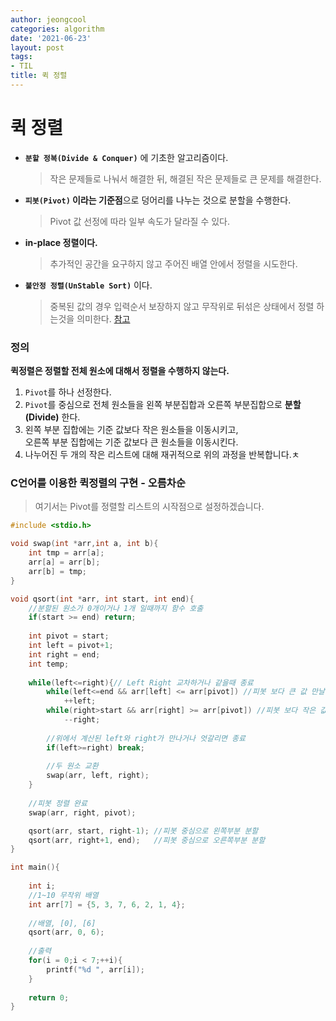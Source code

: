```yaml
---
author: jeongcool
categories: algorithm
date: '2021-06-23'
layout: post
tags:
- TIL
title: 퀵 정렬
---
```


# 퀵 정렬
- **`분할 정복(Divide & Conquer)`** 에 기초한 알고리즘이다.
  > 작은 문제들로 나눠서 해결한 뒤, 해결된 작은 문제들로 큰 문제를 해결한다.

- **`피봇(Pivot)` 이라는 기준점**으로 덩어리를 나누는 것으로 분할을 수행한다.
  > Pivot 값 선정에 따라 일부 속도가 달라질 수 있다.

- **in-place 정렬이다.**
  >추가적인 공간을 요구하지 않고 주어진 배열 안에서 정렬을 시도한다.

- **`불안정 정렬(UnStable Sort)`** 이다.  
  > 중복된 값의 경우 입력순서 보장하지 않고 무작위로 뒤섞은 상태에서 정렬 하는것을 의미한다. [참고](https://3.ly/a9PWw)

### 정의
**퀵정렬은 정렬할 전체 원소에 대해서 정렬을 수행하지 않는다.**  
1. `Pivot`를 하나 선정한다.
2. `Pivot`를 중심으로 전체 원소들을 왼쪽 부분집합과 오른쪽 부분집합으로 **분할(Divide)** 한다.
3. 왼쪽 부분 집합에는 기준 값보다 작은 원소들을 이동시키고,  
   오른쪽 부분 집합에는 기준 값보다 큰 원소들을 이동시킨다.
4. 나누어진 두 개의 작은 리스트에 대해 재귀적으로 위의 과정을 반복합니다.ㅊ


### C언어를 이용한 퀵정렬의 구현 - 오름차순
> 여기서는 Pivot를 정렬할 리스트의 시작점으로 설정하겠습니다.
```C
#include <stdio.h>

void swap(int *arr,int a, int b){
    int tmp = arr[a];
    arr[a] = arr[b];
    arr[b] = tmp;
}

void qsort(int *arr, int start, int end){
	//분할된 원소가 0개이거나 1개 일때까지 함수 호출 
	if(start >= end) return;
	
	int pivot = start;	
	int left = pivot+1;
	int right = end;
	int temp;
	
	while(left<=right){// Left Right 교차하거나 같을때 종료
		while(left<=end && arr[left] <= arr[pivot]) //피봇 보다 큰 값 만날 때 까지
			++left;
		while(right>start && arr[right] >= arr[pivot]) //피봇 보다 작은 값 만날 때 까지
			--right;
		
		//위에서 계산된 left와 right가 만나거나 엇갈리면 종료
		if(left>=right) break;
		
		//두 원소 교환 
		swap(arr, left, right);
	}
	
	//피봇 정렬 완료 
	swap(arr, right, pivot);

	qsort(arr, start, right-1);	//피봇 중심으로 왼쪽부분 분할
	qsort(arr, right+1, end);	//피봇 중심으로 오른쪽부분 분할
}

int main(){
	
	int i;
	//1~10 무작위 배열
	int arr[7] = {5, 3, 7, 6, 2, 1, 4};
	
	//배열, [0], [6]
	qsort(arr, 0, 6);
	
	//출력 
	for(i = 0;i < 7;++i){
		printf("%d ", arr[i]);
	}
	
	return 0;
}
```
